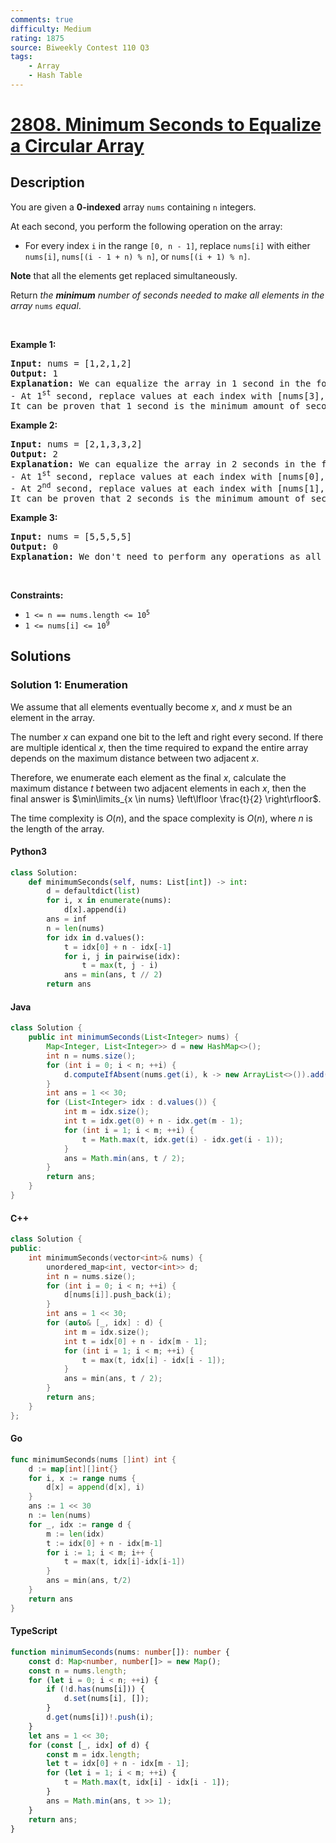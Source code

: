 ```yaml
---
comments: true
difficulty: Medium
rating: 1875
source: Biweekly Contest 110 Q3
tags:
    - Array
    - Hash Table
---
```


<!-- problem:start -->

# [2808. Minimum Seconds to Equalize a Circular Array](https://leetcode.com/problems/minimum-seconds-to-equalize-a-circular-array)

## Description

<!-- description:start -->

<p>You are given a <strong>0-indexed</strong> array <code>nums</code> containing <code>n</code> integers.</p>

<p>At each second, you perform the following operation on the array:</p>

<ul>
	<li>For every index <code>i</code> in the range <code>[0, n - 1]</code>, replace <code>nums[i]</code> with either <code>nums[i]</code>, <code>nums[(i - 1 + n) % n]</code>, or <code>nums[(i + 1) % n]</code>.</li>
</ul>

<p><strong>Note</strong> that all the elements get replaced simultaneously.</p>

<p>Return <em>the <strong>minimum</strong> number of seconds needed to make all elements in the array</em> <code>nums</code> <em>equal</em>.</p>

<p>&nbsp;</p>
<p><strong class="example">Example 1:</strong></p>

<pre>
<strong>Input:</strong> nums = [1,2,1,2]
<strong>Output:</strong> 1
<strong>Explanation:</strong> We can equalize the array in 1 second in the following way:
- At 1<sup>st</sup> second, replace values at each index with [nums[3],nums[1],nums[3],nums[3]]. After replacement, nums = [2,2,2,2].
It can be proven that 1 second is the minimum amount of seconds needed for equalizing the array.
</pre>

<p><strong class="example">Example 2:</strong></p>

<pre>
<strong>Input:</strong> nums = [2,1,3,3,2]
<strong>Output:</strong> 2
<strong>Explanation:</strong> We can equalize the array in 2 seconds in the following way:
- At 1<sup>st</sup> second, replace values at each index with [nums[0],nums[2],nums[2],nums[2],nums[3]]. After replacement, nums = [2,3,3,3,3].
- At 2<sup>nd</sup> second, replace values at each index with [nums[1],nums[1],nums[2],nums[3],nums[4]]. After replacement, nums = [3,3,3,3,3].
It can be proven that 2 seconds is the minimum amount of seconds needed for equalizing the array.
</pre>

<p><strong class="example">Example 3:</strong></p>

<pre>
<strong>Input:</strong> nums = [5,5,5,5]
<strong>Output:</strong> 0
<strong>Explanation:</strong> We don&#39;t need to perform any operations as all elements in the initial array are the same.
</pre>

<p>&nbsp;</p>
<p><strong>Constraints:</strong></p>

<ul>
	<li><code>1 &lt;= n == nums.length &lt;= 10<sup>5</sup></code></li>
	<li><code>1 &lt;= nums[i] &lt;= 10<sup>9</sup></code></li>
</ul>

<!-- description:end -->

## Solutions

<!-- solution:start -->

### Solution 1: Enumeration

We assume that all elements eventually become $x$, and $x$ must be an element in the array.

The number $x$ can expand one bit to the left and right every second. If there are multiple identical $x$, then the time required to expand the entire array depends on the maximum distance between two adjacent $x$.

Therefore, we enumerate each element as the final $x$, calculate the maximum distance $t$ between two adjacent elements in each $x$, then the final answer is $\min\limits_{x \in nums} \left\lfloor \frac{t}{2} \right\rfloor$.

The time complexity is $O(n)$, and the space complexity is $O(n)$, where $n$ is the length of the array.

<!-- tabs:start -->

#### Python3

```python
class Solution:
    def minimumSeconds(self, nums: List[int]) -> int:
        d = defaultdict(list)
        for i, x in enumerate(nums):
            d[x].append(i)
        ans = inf
        n = len(nums)
        for idx in d.values():
            t = idx[0] + n - idx[-1]
            for i, j in pairwise(idx):
                t = max(t, j - i)
            ans = min(ans, t // 2)
        return ans
```

#### Java

```java
class Solution {
    public int minimumSeconds(List<Integer> nums) {
        Map<Integer, List<Integer>> d = new HashMap<>();
        int n = nums.size();
        for (int i = 0; i < n; ++i) {
            d.computeIfAbsent(nums.get(i), k -> new ArrayList<>()).add(i);
        }
        int ans = 1 << 30;
        for (List<Integer> idx : d.values()) {
            int m = idx.size();
            int t = idx.get(0) + n - idx.get(m - 1);
            for (int i = 1; i < m; ++i) {
                t = Math.max(t, idx.get(i) - idx.get(i - 1));
            }
            ans = Math.min(ans, t / 2);
        }
        return ans;
    }
}
```

#### C++

```cpp
class Solution {
public:
    int minimumSeconds(vector<int>& nums) {
        unordered_map<int, vector<int>> d;
        int n = nums.size();
        for (int i = 0; i < n; ++i) {
            d[nums[i]].push_back(i);
        }
        int ans = 1 << 30;
        for (auto& [_, idx] : d) {
            int m = idx.size();
            int t = idx[0] + n - idx[m - 1];
            for (int i = 1; i < m; ++i) {
                t = max(t, idx[i] - idx[i - 1]);
            }
            ans = min(ans, t / 2);
        }
        return ans;
    }
};
```

#### Go

```go
func minimumSeconds(nums []int) int {
	d := map[int][]int{}
	for i, x := range nums {
		d[x] = append(d[x], i)
	}
	ans := 1 << 30
	n := len(nums)
	for _, idx := range d {
		m := len(idx)
		t := idx[0] + n - idx[m-1]
		for i := 1; i < m; i++ {
			t = max(t, idx[i]-idx[i-1])
		}
		ans = min(ans, t/2)
	}
	return ans
}
```

#### TypeScript

```ts
function minimumSeconds(nums: number[]): number {
    const d: Map<number, number[]> = new Map();
    const n = nums.length;
    for (let i = 0; i < n; ++i) {
        if (!d.has(nums[i])) {
            d.set(nums[i], []);
        }
        d.get(nums[i])!.push(i);
    }
    let ans = 1 << 30;
    for (const [_, idx] of d) {
        const m = idx.length;
        let t = idx[0] + n - idx[m - 1];
        for (let i = 1; i < m; ++i) {
            t = Math.max(t, idx[i] - idx[i - 1]);
        }
        ans = Math.min(ans, t >> 1);
    }
    return ans;
}
```

<!-- tabs:end -->

<!-- solution:end -->

<!-- problem:end -->
